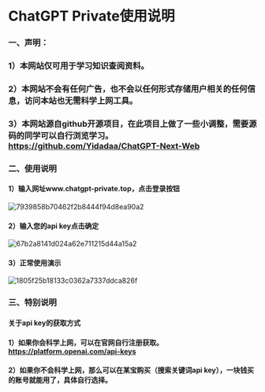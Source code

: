 # ChatGPT Private使用说明

### 一、声明：
### 1）本网站仅可用于学习知识查阅资料。
### 2）本网站不会有任何广告，也不会以任何形式存储用户相关的任何信息，访问本站也无需科学上网工具。
### 3）本网站源自github开源项目，在此项目上做了一些小调整，需要源码的同学可以自行浏览学习。https://github.com/Yidadaa/ChatGPT-Next-Web

### 二、使用说明
#### 1）输入网址www.chatgpt-private.top，点击登录按钮
![7939858b70462f2b8444f94d8ea90a2](https://github.com/Enbuly/pencil/assets/15280614/30d484e0-33bf-4bfa-9c8b-b12d587a74aa)
#### 2）输入您的api key点击确定
![67b2a8141d024a62e711215d44a15a2](https://github.com/Enbuly/pencil/assets/15280614/9ad862b5-c284-408d-9327-508da0d4df94)
#### 3）正常使用演示
![1805f25b18133c0362a7337ddca826f](https://github.com/Enbuly/pencil/assets/15280614/e5e6f9cc-1da6-4b52-bffc-63af5aa328b8)

### 三、特别说明
#### 关于api key的获取方式
#### 1）如果你会科学上网，可以在官网自行注册获取。https://platform.openai.com/api-keys
#### 2）如果你不会科学上网，那么可以在某宝购买（搜索关键词api key），一块钱买的账号就能用了，具体自行选择。
